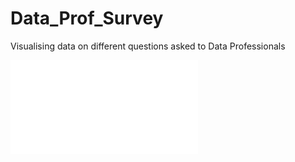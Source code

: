 # Data_Prof_Survey

Visualising data on different questions asked to Data Professionals 

![Dashboard](Data_Professional_Survey.pdf)

